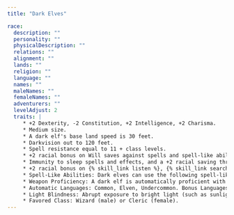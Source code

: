 ```yaml
---
title: "Dark Elves"

race:
  description: ""
  personality: ""
  physicalDescription: ""
  relations: ""
  alignment: ""
  lands: ""
  religion: ""
  language: ""
  names: ""
  maleNames: ""
  femaleNames: ""
  adventurers: ""
  levelAdjust: 2
  traits: |
     * +2 Dexterity, -2 Constitution, +2 Intelligence, +2 Charisma.
     * Medium size.
     * A dark elf's base land speed is 30 feet.
     * Darkvision out to 120 feet.
     * Spell resistance equal to 11 + class levels.
     * +2 racial bonus on Will saves against spells and spell-like abilities.
     * Immunity to sleep spells and effects, and a +2 racial saving throw bonus against enchantment spells or effects. (Not reflected in the saving throw modifiers given here.)
     * +2 racial bonus on {% skill_link listen %}, {% skill_link search %}, and {% skill_link spot %} checks. A dark elf who merely passes within 5 feet of a secret or concealed door is entitled to a {% skill_link search %} check to notice it as if she were actively looking for it.
     * Spell-Like Abilities: Dark elves can use the following spell-like abilities once per day: {% spell_link dancing-lights %}, {% spell_link darkness %}, {% spell_link faerie-fire %}. Caster level equals the dark elf's class levels.
     * Weapon Proficiency: A dark elf is automatically proficient with the hand crossbow, the rapier, and the short sword.
     * Automatic Languages: Common, Elven, Undercommon. Bonus Languages: Abyssal, Aquan, Draconic, Dark elf Sign Language, Gnome, Goblin.
     * Light Blindness: Abrupt exposure to bright light (such as sunlight or a {% spell_link daylight %} spell) blinds dark elves for 1 round. On subsequent rounds, they are dazzled as long as they remain in the affected area.
     * Favored Class: Wizard (male) or Cleric (female).
---
```

